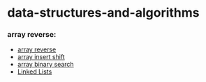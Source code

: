 # data-structures-and-algorithms

### array reverse:
- [array reverse](/arrayreverse/README.md)
- [array insert shift](/arrayinsertshift/README.md)
- [array binary search](/arraybinarysearch/README.md)
- [Linked Lists](/linkedlist/README.md)